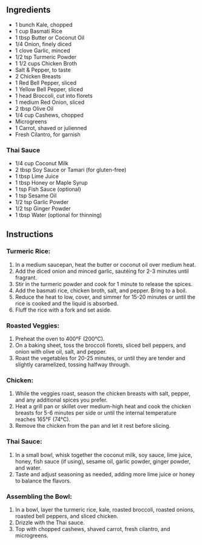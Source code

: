 ## Ingredients

- 1 bunch Kale, chopped
- 1 cup Basmati Rice
- 1 tbsp Butter or Coconut Oil
- 1/4 Onion, finely diced
- 1 clove Garlic, minced
- 1/2 tsp Turmeric Powder
- 1 1/2 cups Chicken Broth
- Salt & Pepper, to taste
- 2 Chicken Breasts
- 1 Red Bell Pepper, sliced
- 1 Yellow Bell Pepper, sliced
- 1 head Broccoli, cut into florets
- 1 medium Red Onion, sliced
- 2 tbsp Olive Oil
- 1/4 cup Cashews, chopped
- Microgreens
- 1 Carrot, shaved or julienned
- Fresh Cilantro, for garnish

### Thai Sauce

- 1/4 cup Coconut Milk
- 2 tbsp Soy Sauce or Tamari (for gluten-free)
- 1 tbsp Lime Juice
- 1 tbsp Honey or Maple Syrup
- 1 tsp Fish Sauce (optional)
- 1 tsp Sesame Oil
- 1/2 tsp Garlic Powder
- 1/2 tsp Ginger Powder
- 1 tbsp Water (optional for thinning)

## Instructions

### Turmeric Rice:

1. In a medium saucepan, heat the butter or coconut oil over medium heat.
2. Add the diced onion and minced garlic, sautéing for 2-3 minutes until fragrant.
3. Stir in the turmeric powder and cook for 1 minute to release the spices.
4. Add the basmati rice, chicken broth, salt, and pepper. Bring to a boil.
5. Reduce the heat to low, cover, and simmer for 15-20 minutes or until the rice is cooked and the liquid is absorbed.
6. Fluff the rice with a fork and set aside.

### Roasted Veggies:

1. Preheat the oven to 400°F (200°C).
2. On a baking sheet, toss the broccoli florets, sliced bell peppers, and onion with olive oil, salt, and pepper.
3. Roast the vegetables for 20-25 minutes, or until they are tender and slightly caramelized, tossing halfway through.

### Chicken:

1. While the veggies roast, season the chicken breasts with salt, pepper, and any additional spices you prefer.
2. Heat a grill pan or skillet over medium-high heat and cook the chicken breasts for 5-6 minutes per side or until the internal temperature reaches 165°F (74°C).
3. Remove the chicken from the pan and let it rest before slicing.

### Thai Sauce:

1. In a small bowl, whisk together the coconut milk, soy sauce, lime juice, honey, fish sauce (if using), sesame oil, garlic powder, ginger powder, and water.
2. Taste and adjust seasoning as needed, adding more lime juice or honey to balance the flavors.

### Assembling the Bowl:

1. In a bowl, layer the turmeric rice, kale, roasted broccoli, roasted onions, roasted bell peppers, and sliced chicken.
2. Drizzle with the Thai sauce.
3. Top with chopped cashews, shaved carrot, fresh cilantro, and microgreens.
